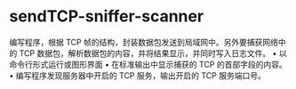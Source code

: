# sendTCP-sniffer-scanner
编写程序，根据 TCP 帧的结构，封装数据包发送到局域网中。另外要捕获网络中的 TCP 数据包，解析数据包的内容，并将结果显示，并同时写入日志文件。 • 以命令行形式运行或图形界面 • 在标准输出中显示捕获的 TCP 的首部字段的内容。 • 编写程序发现服务器中开启的 TCP 服务，输出开启的 TCP 服务端口号。 
